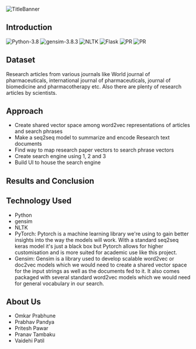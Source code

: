 ![TitleBanner](https://github.com/OverPoweredDev/Pharma_NLPSearch/blob/master/images/EDI_banner3.png)

## Introduction

![Python-3.8](https://img.shields.io/badge/Python-3.8-green?style=for-the-badge)
![gensim-3.8.3](https://img.shields.io/badge/gensim-3.8.3-blue?style=for-the-badge)
![NLTK](https://img.shields.io/badge/NLTK-3.5-purple?style=for-the-badge)
![Flask](https://img.shields.io/badge/Flask-1.1.5-lightblue?style=for-the-badge)
![PR](https://img.shields.io/badge/PRs-welcome-red?style=for-the-badge)
![PR](https://img.shields.io/badge/%20-Open%20Source-blueviolet?style=for-the-badge)


## Dataset

Research articles from various journals like World journal of pharmaceuticals, international journal of pharmaceuticals, journal of biomedicine and pharmacotherapy etc. Also there are plenty of research articles by scientists.

## Approach

- Create shared vector space among word2vec representations of articles and search phrases
- Make a seq2seq model to summarize and encode Research text documents
- Find way to map research paper vectors to search phrase vectors
- Create search engine using 1, 2 and 3
- Build UI to house the search engine


## Results and Conclusion

## Technology Used

- Python
- gensim
- NLTK
- PyTorch: Pytorch is a machine learning library we're using to gain better insights into the way the models will work. With a standard seq2seq keras model it's just a black box but Pytorch allows for higher customisation and is more suited for academic use like this project.
- Gensim: Gensim is a library used to develop scalable word2vec or doc2vec models which we would need to create a shared vector space for the input strings as well as the documents fed to it. It also comes packaged with several standard word2vec models which we would need for general vocabulary in our search.


## About Us

- Omkar Prabhune
- Prabhav Pandya
- Pritesh Pawar
- Pranav Tambaku
- Vaidehi Patil

